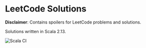 # LeetCode Solutions

**Disclaimer**: Contains spoilers for LeetCode problems and solutions.

Solutions written in Scala 2.13.

![Scala CI](https://github.com/ciuncan/leetcode-solutions/workflows/Scala%20CI/badge.svg)